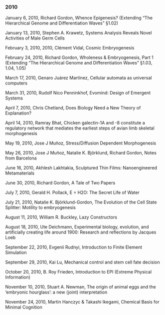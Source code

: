 ### 2010  
January 6, 2010, Richard Gordon, Whence Epigenesis? (Extending “The Hierarchical Genome and Differentiation Waves” §1.02)

January 13, 2010, Stephen A. Krawetz, Systems Analysis Reveals Novel Activities of Male Germ Cells

February 3, 2010, 2010, Clément Vidal, Cosmic Embryogenesis

February 24, 2010, Richard Gordon, Wholeness & Embryogenesis, Part 1 (Extending “The Hierarchical Genome and Differentiation Waves” §1.03, 1.04, 1.05)

March 17, 2010, Genaro Juárez Martínez, Cellular automata as universal computers

March 31, 2010, Rudolf Nico Penninkhof, Evomind: Design of Emergent Systems

April 7, 2010, Chris Chetland, Does Biology Need a New Theory of Explanation?

April 14, 2010, Ramray Bhat, Chicken galectin-1A and -8 constitute a regulatory network that mediates the earliest steps of avian limb skeletal morphogenesis

May 19, 2010, Jose J Muñoz, Stress/Diffusion Dependent Morphogenesis

May 26, 2010, Jose J Muñoz, Natalie K. Björklund, Richard Gordon, Notes from Barcelona

June 16, 2010, Akhlesh Lakhtakia, Sculptured Thin Films: Nanoengineered Metamaterials

June 30, 2010, Richard Gordon, A Tale of Two Papers

July 7, 2010, Gerald H. Pollack, E = H2O: The Secret Life of Water

July 21, 2010, Natalie K. Björklund-Gordon, The Evolution of the Cell State Splitter: Motility to embryogenesis

August 11, 2010, William R. Buckley, Lazy Constructors

August 18, 2010, Ute Deichmann, Experimental biology, evolution, and artificially creating life around 1900: Research and reflections by Jacques Loeb

September 22, 2010, Evgenii Rudnyi, Introduction to Finite Element Simulation

September 29, 2010, Kai Lu, Mechanical control and stem cell fate decision

October 20, 2010, B. Roy Frieden, Introduction to EPI (Extreme Physical Information)

November 10, 2010, Stuart A. Newman, The origin of animal eggs and the ‘embryonic hourglass’: a new (joint) interpretation

November 24, 2010, Martin Hanczyc & Takashi Ikegami, Chemical Basis for Minimal Cognition  
